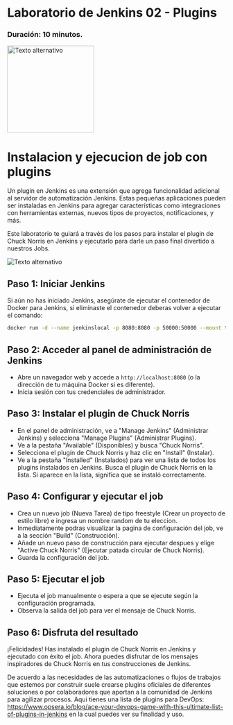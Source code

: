 # Laboratorio de Jenkins 02 - Plugins
### Duración: 10 minutos.
<img src="https://www.jenkins.io/images/logos/cosmonaut/cosmonaut.png" alt="Texto alternativo" width="200"/>

# Instalacion y ejecucion de job con plugins


Un plugin en Jenkins es una extensión que agrega funcionalidad adicional al servidor de automatización Jenkins. Estas pequeñas aplicaciones pueden ser instaladas en Jenkins para agregar características como integraciones con herramientas externas, nuevos tipos de proyectos, notificaciones, y más.

Este laboratorio te guiará a través de los pasos para instalar el plugin de Chuck Norris en Jenkins y ejecutarlo para darle un paso final divertido a nuestros Jobs.

<img src="https://github.com/munozhassel/jenkins-learning/blob/main/img/jenkins-labs-lab-02.1.chucknorris_alert.jpg" alt="Texto alternativo">

## Paso 1: Iniciar Jenkins

Si aún no has iniciado Jenkins, asegúrate de ejecutar el contenedor de Docker para Jenkins, si eliminaste el contenedor deberas volver a ejecutar el comando:

```bash
docker run -d --name jenkinslocal -p 8080:8080 -p 50000:50000 --mount type=volume,src=jenkinsvl,dst=/var/jenkins_home jenkins/jenkins
```

## Paso 2: Acceder al panel de administración de Jenkins

- Abre un navegador web y accede a `http://localhost:8080` (o la dirección de tu máquina Docker si es diferente).
- Inicia sesión con tus credenciales de administrador.

## Paso 3: Instalar el plugin de Chuck Norris

- En el panel de administración, ve a "Manage Jenkins" (Administrar Jenkins) y selecciona "Manage Plugins" (Administrar Plugins).
- Ve a la pestaña "Available" (Disponibles) y busca "Chuck Norris".
- Selecciona el plugin de Chuck Norris y haz clic en "Install" (Instalar).
- Ve a la pestaña "Installed" (Instalados) para ver una lista de todos los plugins instalados en Jenkins. Busca el plugin de Chuck Norris en la lista. Si aparece en la lista, significa que se instaló correctamente.

## Paso 4: Configurar y ejecutar el job

- Crea un nuevo job (Nueva Tarea) de tipo freestyle (Crear un proyecto de estilo libre) e ingresa un nombre random de tu eleccion.
- Inmediatamente podras visualizar la pagina de configuración del job, ve a la sección "Build" (Construcción).
- Añade un nuevo paso de construcción para ejecutar despues y elige "Active Chuck Norris" (Ejecutar patada circular de Chuck Norris).
- Guarda la configuración del job.

## Paso 5: Ejecutar el job

- Ejecuta el job manualmente o espera a que se ejecute según la configuración programada.
- Observa la salida del job para ver el mensaje de Chuck Norris.

## Paso 6: Disfruta del resultado

¡Felicidades! Has instalado el plugin de Chuck Norris en Jenkins y ejecutado con éxito el job. Ahora puedes disfrutar de los mensajes inspiradores de Chuck Norris en tus construcciones de Jenkins.

De acuerdo a las necesidades de las automatizaciones o flujos de trabajos que estemos por construir suele crearse plugins oficiales de diferentes soluciones o por colaboradores que aportan a la comunidad de Jenkins para agilizar procesos. Aqui tienes una lista de plugins para DevOps: https://www.opsera.io/blog/ace-your-devops-game-with-this-ultimate-list-of-plugins-in-jenkins en la cual puedes ver su finalidad y uso.